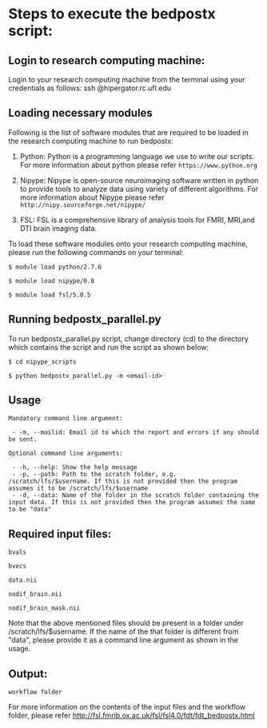 # Steps to execute the bedpostx script:

## Login to research computing machine:

Login to your research computing machine from the terminal using your credentials as follows:
	ssh <username>@hipergator.rc.ufl.edu

## Loading necessary modules

Following is the list of software modules that are required to be loaded in the research computing machine to run bedpostx:

1) Python: Python is a programming language we use to write our scripts. For more information about python please refer `https://www.python.org`

2) Nipype: Nipype is open-source neuroimaging software written in python to provide tools to analyze data using variety of different algorithms. For more information about Nipype please refer `http://nipy.sourceforge.net/nipype/`
	
3) FSL: FSL is a comprehensive library of analysis tools for FMRI, MRI,and DTI brain imaging data.

To load these software modules onto your research computing machine, please run the following commands on your terminal:


	$ module load python/2.7.6

	$ module load nipype/0.8
	
	$ module load fsl/5.0.5
	
## Running bedpostx_parallel.py
To run bedpostx_parallel.py script, change directory (cd) to the directory which contains the script and run the script as shown below:

	$ cd nipype_scripts
	
	$ python bedpostx_parallel.py -m <email-id>

## Usage

    Mandatory command line argument:

     - -m, --mailid: Email id to which the report and errors if any should be sent.

    Optional command line arguments:

     - -h, --help: Show the help message
     - -p, --path: Path to the scratch folder, e.g. /scratch/lfs/$username. If this is not provided then the program assumes it to be /scratch/lfs/$username
     - -d, --data: Name of the folder in the scratch folder containing the input data. If this is not provided then the program assumes the name to be "data"


## Required input files:

	bvals

	bvecs

	data.nii

	nodif_brain.nii

	nodif_brain_mask.nii

Note that the above mentioned files should be present in a folder under /scratch/lfs/$username. If the name of the that folder is different from "data", please provide it as a command line argument as shown in the usage.


## Output:
	workflow folder


For more information on the contents of the input files and the workflow folder, please refer http://fsl.fmrib.ox.ac.uk/fsl/fsl4.0/fdt/fdt_bedpostx.html
